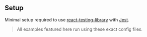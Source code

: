 ## Setup

Minimal setup required to use [react-testing-library](https://github.com/kentcdodds/react-testing-library) with [Jest](https://jestjs.io/).

> All examples featured here run using these exact config files.
